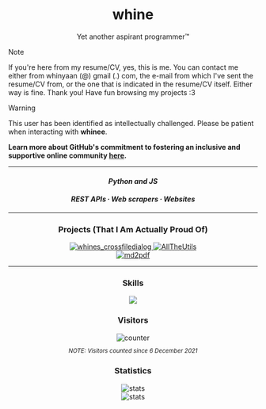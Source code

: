 <h1 align="center">
    whine
</h1>
<p align="center">
    Yet another aspirant programmer™
</p>

> [!NOTE]
> If you're here from my resume/CV, yes, this is me. You can contact me either from whinyaan (@) gmail (.) com, the e-mail from which I've sent the resume/CV from, or the one that is indicated in the resume/CV itself. Either way is fine. Thank you! Have fun browsing my projects :3

> [!WARNING]  
> This user has been identified as intellectually challenged. Please be patient when interacting with **whinee**.
>
>  **Learn more about GitHub's commitment to fostering an inclusive and supportive online community [here](https://learn-with.github.io/our-commitment-to-a-supportive-community).**

<hr>

<h4 align="center">
    <i>
        Python and JS
    </i>
</h4>
<h4 align="center">
    <i>
        REST APIs ∙ Web scrapers ∙ Websites
    </i>
</h4>

<hr>

<h3 align="center">
    Projects (That I Am Actually Proud Of)
</h3>

<div align="center">
    <a href="https://github.com/whinee/whines_crossfiledialog" target="_blank">
        <img src="https://github-readme-stats.vercel.app/api/pin/?username=whinee&repo=whines_crossfiledialog&theme=radical" alt="whines_crossfiledialog"/>
    </a>
    <a href="https://github.com/whinee/AllTheUtils" target="_blank">
        <img src="https://github-readme-stats.vercel.app/api/pin/?username=whinee&repo=AllTheUtils&theme=radical" alt="AllTheUtils"/>
    </a>
</div>
<div align="center">
    <a href="https://github.com/whinee/md2pdf" target="_blank">
        <img src="https://github-readme-stats.vercel.app/api/pin/?username=whinee&repo=md2pdf&theme=radical" alt="md2pdf"/>
    </a>
</div>

<hr>

<h3 align="center">
    Skills
</h3>
<p align="center">
	<a href="https://skillicons.dev">
		<img src="https://skillicons.dev/icons?i=py,workers,js,css,html,md,git" />
	</a>
</p>

<h3 align="center">
    Visitors
</h3>
<div align="center">
<img src="https://count.getloli.com/get/@whinee?theme=rule34" alt="counter"/>
</div>
<sub>
    <p align="center">
        <i>
            NOTE: Visitors counted since 6 December 2021
        </i>
    </p>
</sub>

<h3 align="center">
    Statistics
</h3>
<div align="center">
    <img src="https://github-readme-stats.vercel.app/api/top-langs/?username=whinee&layout=compact&theme=radical" alt="stats"/>
</div>
<div align="center">
    <img src="https://github-readme-stats.vercel.app/api?username=whinee&count_private=true&show_icons=true&theme=radical" alt="stats"/>
</div>
